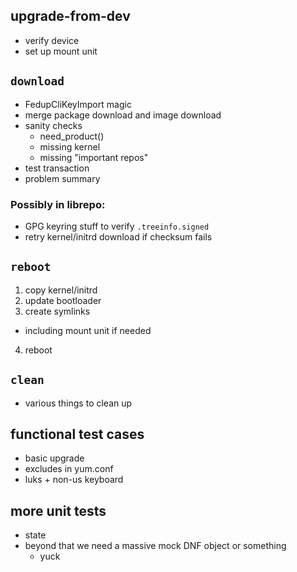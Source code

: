 ## upgrade-from-dev
* verify device
* set up mount unit

## `download`
* FedupCliKeyImport magic
* merge package download and image download
* sanity checks
  * need_product()
  * missing kernel
  * missing "important repos"
* test transaction
* problem summary

### Possibly in librepo:
* GPG keyring stuff to verify `.treeinfo.signed`
* retry kernel/initrd download if checksum fails

## `reboot`
1. copy kernel/initrd
2. update bootloader
3. create symlinks
  * including mount unit if needed
4. reboot

## `clean`
* various things to clean up

## functional test cases
* basic upgrade
* excludes in yum.conf
* luks + non-us keyboard

## more unit tests
* state
* beyond that we need a massive mock DNF object or something
  * yuck
